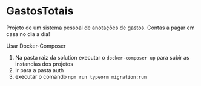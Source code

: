 # GastosTotais
Projeto de um sistema pessoal de anotações de gastos. Contas a pagar em casa no dia a dia!

Usar Docker-Composer

1. Na pasta raiz da solution executar o ```docker-composer up``` para subir as instancias dos projetos
2. Ir para a pasta auth
3. executar o comando ```npm run typeorm migration:run```